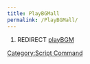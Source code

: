 ```yaml
---
title: PlayBGMall
permalink: /PlayBGMall/
---
```


1.  REDIRECT [playBGM](/playBGM "wikilink")

[Category:Script Command](/Category:Script_Command "wikilink")